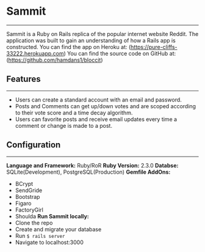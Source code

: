 # Sammit
---
Sammit is a Ruby on Rails replica of the popular internet website Reddit. The application was built to gain an understanding of how a Rails app is constructed.
You can find the app on Heroku at: (https://pure-cliffs-33222.herokuapp.com)
You can find the source code on GitHub at: (https://github.com/hamdans1/bloccit)


## Features
---
* Users can create a standard account with an email and password.
* Posts and Comments can get up/down votes and are scoped according to their vote score and a time decay algorithm.
* Users can favorite posts and receive email updates every time a comment or change is made to a post.


## Configuration
---
**Language and Framework:** Ruby/RoR
**Ruby Version:** 2.3.0
**Databse:** SQLite(Development), PostgreSQL(Production)
**Gemfile AddOns:** 
* BCrypt
* SendGride
* Bootstrap
* Figaro
* FactoryGirl
* Shoulda
**Run Sammit locally:**
* Clone the repo
* Create and migrate your database
* Run `$ rails server`
* Navigate to localhost:3000